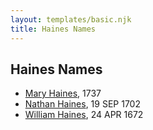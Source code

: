 ```yaml
---
layout: templates/basic.njk
title: Haines Names
---
```

## Haines Names
- [Mary Haines](/people/5/53194016), 1737
- [Nathan Haines](/people/7/74064515), 19 SEP 1702
- [William Haines](/people/5/5796916), 24 APR 1672